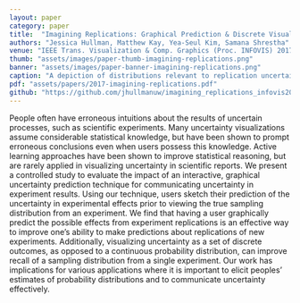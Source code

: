 ```yaml
---
layout: paper
category: paper
title:  "Imagining Replications: Graphical Prediction & Discrete Visualizations Improve Recall & Estimation of Effect Uncertainty"
authors: "Jessica Hullman, Matthew Kay, Yea-Seul Kim, Samana Shrestha"
venue: "IEEE Trans. Visualization & Comp. Graphics (Proc. INFOVIS) 2017"
thumb: "assets/images/paper-thumb-imagining-replications.png"
banner: "assets/images/paper-banner-imagining-replications.png"
caption: "A depiction of distributions relevant to replication uncertainty, including those based on perfect knowledge of the world (left) and those derived from samples obtained in experimentation (right). Our study evaluated whether graphically predicting the true distribution one would see if an experiment were replicated many times using either discrete or continuous visualizations impacted how well participants could recall an observed sampling distribution they were shown (6) or estimate the uncertainty in the replication prediction distribution (7) for a new study."
pdf: "assets/papers/2017-imagining-replications.pdf"
github: "https://github.com/jhullmanuw/imagining_replications_infovis2017"
---
```


<!-- abstract -->
People often have erroneous intuitions about the results of uncertain processes, such as scientific experiments. Many uncertainty visualizations assume considerable statistical knowledge, but have been shown to prompt erroneous conclusions even when users possess this knowledge. Active learning approaches have been shown to improve statistical reasoning, but are rarely applied in visualizing uncertainty in scientific reports. We present a controlled study to evaluate the impact of an interactive, graphical uncertainty prediction technique for communicating uncertainty in experiment results. Using our technique, users sketch their prediction of the uncertainty in experimental effects prior to viewing the true sampling distribution from an experiment. We find that having a user graphically predict the possible effects from experiment replications is an effective way to improve one’s ability to make predictions about replications of new experiments. Additionally, visualizing uncertainty as a set of discrete outcomes, as opposed to a continuous probability distribution, can improve recall of a sampling distribution from a single experiment. Our work has implications for various applications where it is important to elicit peoples’ estimates of probability distributions and to communicate uncertainty effectively.
